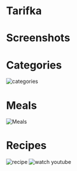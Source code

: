 # Tarifka

# Screenshots <br/>

# Categories
![categories](https://user-images.githubusercontent.com/56682209/235528132-fe990eda-0018-40c4-9b9a-9810d21d7660.png)

# Meals
![Meals](https://user-images.githubusercontent.com/56682209/235528142-0d3374ab-dd4f-4e89-86d9-a575a4a5824c.png)

# Recipes
![recipe](https://user-images.githubusercontent.com/56682209/235528170-4a8771dd-96ae-4b6a-80f0-655b18835bce.png)
![watch youtube](https://user-images.githubusercontent.com/56682209/235528175-60189327-0f0f-48e0-abf7-802a5510f669.png)
